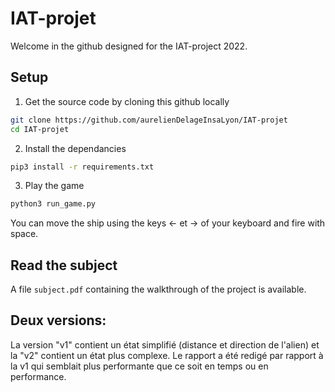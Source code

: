 # IAT-projet
Welcome in the github designed for the IAT-project 2022.

## Setup

1. Get the source code by cloning this github locally
```bash
git clone https://github.com/aurelienDelageInsaLyon/IAT-projet
cd IAT-projet
```

2. Install the dependancies
```bash
pip3 install -r requirements.txt
```

3. Play the game 
```bash
python3 run_game.py
```

You can move the ship using the keys ← et → of your keyboard and fire with space.

## Read the subject

A file `subject.pdf` containing the walkthrough of the project is available.

## Deux versions:
La version "v1" contient un état simplifié (distance et direction de l'alien) et la "v2" contient un état plus complexe. Le rapport a été redigé par rapport à la v1 qui semblait plus performante que ce soit en temps ou en performance.
